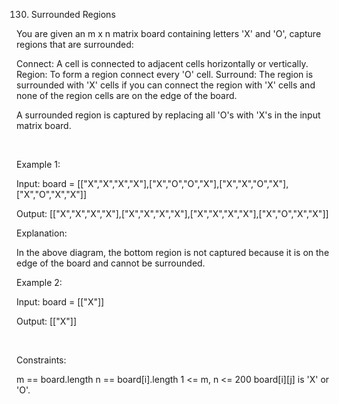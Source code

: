 130. Surrounded Regions

You are given an m x n matrix board containing letters 'X' and 'O', capture regions that are surrounded:

Connect: A cell is connected to adjacent cells horizontally or vertically.
Region: To form a region connect every 'O' cell.
Surround: The region is surrounded with 'X' cells if you can connect the region with 'X' cells and none of the region cells are on the edge of the board.

A surrounded region is captured by replacing all 'O's with 'X's in the input matrix board.

 

Example 1:

Input: board = [["X","X","X","X"],["X","O","O","X"],["X","X","O","X"],["X","O","X","X"]]

Output: [["X","X","X","X"],["X","X","X","X"],["X","X","X","X"],["X","O","X","X"]]

Explanation:

In the above diagram, the bottom region is not captured because it is on the edge of the board and cannot be surrounded.

Example 2:

Input: board = [["X"]]

Output: [["X"]]

 

Constraints:

m == board.length
n == board[i].length
1 <= m, n <= 200
board[i][j] is 'X' or 'O'.